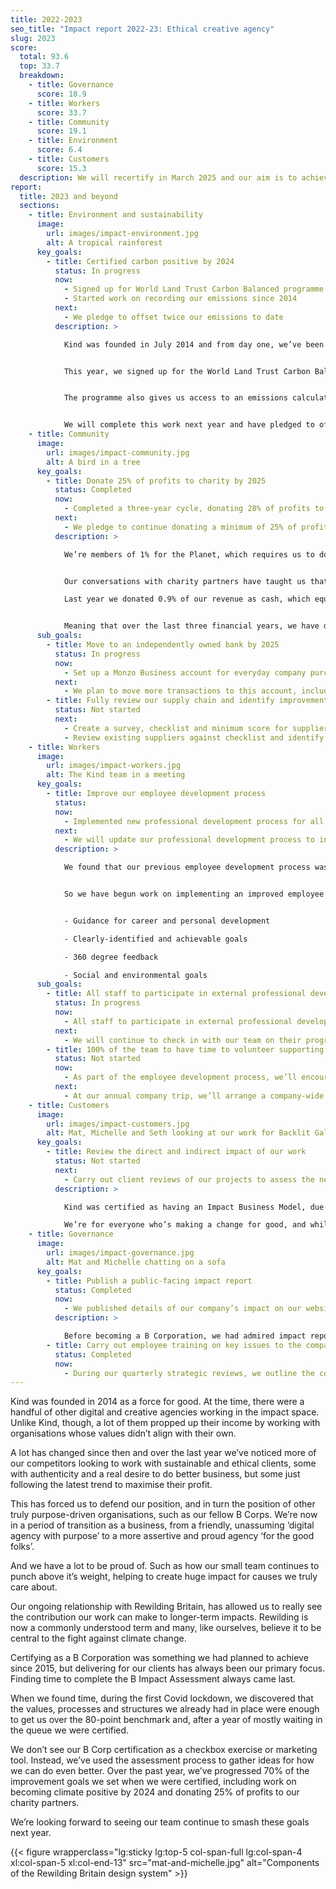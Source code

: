 ```yaml
---
title: 2022-2023
seo_title: "Impact report 2022-23: Ethical creative agency"
slug: 2023
score:
  total: 93.6
  top: 33.7
  breakdown:
    - title: Governance
      score: 18.9
    - title: Workers
      score: 33.7
    - title: Community
      score: 19.1
    - title: Environment
      score: 6.4
    - title: Customers
      score: 15.3
  description: We will recertify in March 2025 and our aim is to achieve a assessment score of 105 or more. We will achieve this through improvements to our Environment score.
report:
  title: 2023 and beyond
  sections:
    - title: Environment and sustainability
      image:
        url: images/impact-environment.jpg
        alt: A tropical rainforest
      key_goals:
        - title: Certified carbon positive by 2024
          status: In progress
          now:
            - Signed up for World Land Trust Carbon Balanced programme.
            - Started work on recording our emissions since 2014
          next:
            - We pledge to offset twice our emissions to date
          description: >

            Kind was founded in July 2014 and from day one, we’ve been collecting data on our energy usage, travel and purchases that all contribute to our total greenhouse gas emissions.


            This year, we signed up for the World Land Trust Carbon Balanced programme, which aims to protect biodiversity around the world.


            The programme also gives us access to an emissions calculator tool, which we are using to calculate our footprint for each year of our operation.


            We will complete this work next year and have pledged to offset twice these emissions through the programme and will continue to do this each year in the future.
    - title: Community
      image:
        url: images/impact-community.jpg
        alt: A bird in a tree
      key_goals:
        - title: Donate 25% of profits to charity by 2025
          status: Completed
          now:
            - Completed a three-year cycle, donating 28% of profits to charitable causes as cash.
          next:
            - We pledge to continue donating a minimum of 25% of profits as cash
          description: >

            We’re members of 1% for the Planet, which requires us to donate a minimum of 1% of our turnover to environmental non-profits, however, half of that donation can be made ‘in-kind’ through pro-bono work or volunteering.


            Our conversations with charity partners have taught us that cash donations have a much bigger impact than time, so we aim for the majority of our donations to be in cash.

            Last year we donated 0.9% of our revenue as cash, which equated to 24% of our profits.


            Meaning that over the last three financial years, we have donated 28% of our profits as cash to charitable causes.
      sub_goals:
        - title: Move to an independently owned bank by 2025
          status: In progress
          now:
            - Set up a Monzo Business account for everyday company purchases.
          next:
            - We plan to move more transactions to this account, including invoicing new clients
        - title: Fully review our supply chain and identify improvements
          status: Not started
          next:
            - Create a survey, checklist and minimum score for suppliers to ensure value alignment
            - Review existing suppliers against checklist and identify improvements
    - title: Workers
      image:
        url: images/impact-workers.jpg
        alt: The Kind team in a meeting
      key_goals:
        - title: Improve our employee development process
          status:
          now:
            - Implemented new professional development process for all team members, with clearly-identified, achievable goals and 360-degree feedback mechanism.
          next:
            - We will update our professional development process to include social and environmental goals for both individuals and the company.
          description: >

            We found that our previous employee development process was not as well aligned with Kind’s values and organisational goals as it could have been.


            So we have begun work on implementing an improved employee development process that includes:


            - Guidance for career and personal development

            - Clearly-identified and achievable goals

            - 360 degree feedback

            - Social and environmental goals
      sub_goals:
        - title: All staff to participate in external professional development
          status: In progress
          now:
            - All staff to participate in external professional development
          next:
            - We will continue to check in with our team on their progress at monthly review meetings
        - title: 100% of the team to have time to volunteer supporting community or environmental projects
          status: Not started
          now:
            - As part of the employee development process, we’ll encourage our team to look for volunteering opportunities that they would like to support
          next:
            - At our annual company trip, we’ll arrange a company-wide volunteer day, supporting a cause that aligns with the our values and key issues
    - title: Customers
      image:
        url: images/impact-customers.jpg
        alt: Mat, Michelle and Seth looking at our work for Backlit Gallery
      key_goals:
        - title: Review the direct and indirect impact of our work
          status: Not started
          next:
            - Carry out client reviews of our projects to assess the net positive impact on people and planet
          description: >

            Kind was certified as having an Impact Business Model, due to working exclusively with purpose-driven organisations.

            We’re for everyone who’s making a change for good, and while we do see many of the positive impacts our work is helping to create, measuring the impact of our work will help us to concentrate our efforts where they are most useful.
    - title: Governance
      image:
        url: images/impact-governance.jpg
        alt: Mat and Michelle chatting on a sofa
      key_goals:
        - title: Publish a public-facing impact report
          status: Completed
          now:
            - We published details of our company’s impact on our website, as well as delivering our first B Corp Impact report
          description: >

            Before becoming a B Corporation, we had admired impact reports that show room for improvement alongside positive contributions that companies are making. That’s why we’re happy to publish our own and share it on our website.
        - title: Carry out employee training on key issues to the company
          status: Completed
          now:
            - During our quarterly strategic reviews, we outline the companies key values and issues
---
```

<!-- Text left -->
<div class="w-full grid grid-cols-12 gap-x-2.5 gap-y-6 lg:gap-6 xl:gap-8 items-start">
  <div class="prose col-span-full lg:col-span-8 xl:col-span-6">

  Kind was founded in 2014 as a force for good. At the time, there were a handful of other digital and creative agencies working in the impact space. Unlike Kind, though, a lot of them propped up their income by working with organisations whose values didn’t align with their own.

  A lot has changed since then and over the last year we’ve noticed more of our competitors looking to work with sustainable and ethical clients, some with authenticity and a real desire to do better business, but some just following the latest trend to maximise their profit.

  This has forced us to defend our position, and in turn the position of other truly purpose-driven organisations, such as our fellow B Corps. We’re now in a period of transition as a business, from a friendly, unassuming ‘digital agency with purpose’ to a more assertive and proud agency ‘for the good folks’.

  And we have a lot to be proud of. Such as how our small team continues to punch above it’s weight, helping to create huge impact for causes we truly care about.

  Our ongoing relationship with Rewilding Britain, has allowed us to really see the contribution our work can make to longer-term impacts. Rewilding is now a commonly understood term and many, like ourselves, believe it to be central to the fight against climate change.

  Certifying as a B Corporation was something we had planned to achieve since 2015, but delivering for our clients has always been our primary focus. Finding time to complete the B Impact Assessment always came last.

  When we found time, during the first Covid lockdown, we discovered that the values, processes and structures we already had in place were enough to get us over the 80-point benchmark and, after a year of mostly waiting in the queue we were certified.

  We don’t see our B Corp certification as a checkbox exercise or marketing tool. Instead, we’ve used the assessment process to gather ideas for how we can do even better. Over the past year, we’ve progressed 70% of the improvement goals we set when we were certified, including work on becoming climate positive by 2024 and donating 25% of profits to our charity partners.

  We’re looking forward to seeing our team continue to smash these goals next year.

  </div>

  {{< figure wrapperclass="lg:sticky lg:top-5 col-span-full lg:col-span-4 xl:col-span-5 xl:col-end-13" src="mat-and-michelle.jpg" alt="Components of the Rewilding Britain design system" >}}

</div>